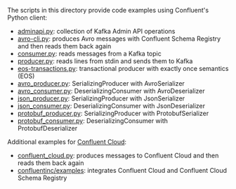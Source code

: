 The scripts in this directory provide code examples using Confluent's Python client:

* [adminapi.py](adminapi.py): collection of Kafka Admin API operations
* [avro-cli.py](avro-cli.py): produces Avro messages with Confluent Schema Registry and then reads them back again 
* [consumer.py](consumer.py): reads messages from a Kafka topic
* [producer.py](producer.py): reads lines from stdin and sends them to Kafka
* [eos-transactions.py](eos-transactions.py): transactional producer with exactly once semantics (EOS)
* [avro_producer.py](avro_producer.py): SerializingProducer with AvroSerializer
* [avro_consumer.py](avro_consumer.py): DeserializingConsumer with AvroDeserializer
* [json_producer.py](json_producer.py): SerializingProducer with JsonSerializer
* [json_consumer.py](json_consumer.py): DeserializingConsumer with JsonDeserializer
* [protobuf_producer.py](protobuf_producer.py): SerializingProducer with ProtobufSerializer
* [protobuf_consumer.py](protobuf_consumer.py): DeserializingConsumer with ProtobufDeserializer

Additional examples for [Confluent Cloud](https://www.confluent.io/confluent-cloud/):

* [confluent_cloud.py](confluent_cloud.py): produces messages to Confluent Cloud and then reads them back again
* [confluentinc/examples](https://github.com/confluentinc/examples/tree/master/clients/cloud/python): integrates Confluent Cloud and Confluent Cloud Schema Registry

